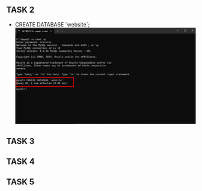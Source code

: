 ## TASK 2
- CREATE DATABASE \`website`;
<img src="./Screenshot/TASK 2/TASK2-1.jpg"></img>
## TASK 3
## TASK 4
## TASK 5
